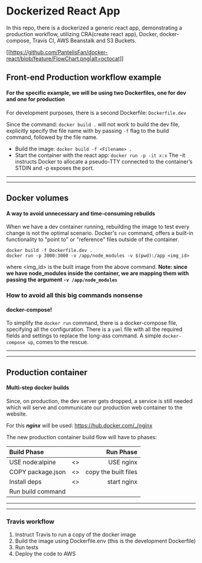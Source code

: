 # Dockerized React App

In this repo, there is a  dockerized a generic react app, demonstrating a 
production workflow, utilizing CRA(create react app), Docker, docker-compose,
Travis CI, AWS Beanstalk and S3 Buckets.

[[https://github.com/PantelisFan/docker-react/blob/feature/FlowChart.png|alt=octocat]]

## Front-end Production workflow example
#### For the specific example, we will be using two Dockerfiles, one for dev and one for production

For development purposes, there is a second Dockerfile: `Dockerfile.dev` 

Since the command: `docker build .` will not work to build the dev file, explicitly specify
the file name with by passing `-f` flag to the build command, followed by the file name.

* Build the image: `docker build -f <Filename> .`
* Start the container with the react app: `docker run -p -it x:x`
The -it instructs Docker to allocate a pseudo-TTY connected to the container’s STDIN and -p exposes the port.


---
---
## Docker volumes
#### A way to avoid unnecessary and time-consuming rebuilds

When we have a dev container running, rebuilding the image to test every change is not the optimal scenario.
Docker's `run` command, offers a built-in functionality to "point to" or "reference" files outside of the container.

```text
docker build -f Dockerfile.dev .
docker run -p 3000:3000 -v /app/node_modules -v $(pwd):/app <img_id>
```
where <img_id> is the built image from the above command.
**Note: since we have node_modules inside the container, we are mapping them
with passing the argument `-v /app/node_modules`** 

### How to avoid all this big commands nonsense
#### docker-compose!

To simplify the `docker run` command, there is a docker-compose file, 
specifying all the configuration. There is a `yaml` file
with all the required fields and settings to replace the long-ass command.
A simple `docker-compose up`, comes to the rescue.


---
---


## Production container
#### Multi-step docker builds

Since, on production, the dev server gets dropped,  a service is still needed
which will serve and communicate our production web container to the website.

For this **_nginx_** will be used: https://hub.docker.com/_/nginx

The new production container build flow will have to phases:

| Build Phase |   |Run Phase |
| :---------- | --- |---------: |
| USE node:alpine | <> | USE nginx |
| COPY package.json| <> |copy the built files |
| Install deps | <> |start nginx |
| Run build command |  |  |

---
---

### Travis workflow

1. Instruct Travis to run a copy of the docker image
2. Build the image using Dockerfile.env (this is the development Dockerfile)
3. Run tests
4. Deploy the code to AWS
